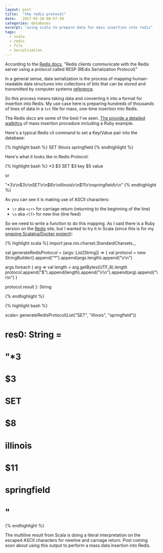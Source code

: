 ```yaml
---
layout: post
title:  "the redis protocol"
date:   2017-05-20 08:57:39
categories: databases
excerpt: "using scala to prepare data for mass insertion into redis"
tags:
  - scala
  - redis
  - file
  - Serialization
---
```


According to the [Redis docs](https://redis.io/topics/protocol), "Redis clients communicate with the Redis server using a protocol called RESP (REdis Serialization Protocol)"

In a general sense, data serialization is the process of mapping human-readable data structures into collections of bits that can be stored and transmitted by computer systems [reference](https://en.wikipedia.org/wiki/Serialization).

So this process means taking data and converting it into a format for insertion into Redis. My use case here is preparing hundreds of thousands of lines of data in a `txt` file for mass, one-time insertion into Redis.

The Redis docs are some of the best I've seen.  [The provide a detailed walkthru](https://redis.io/topics/mass-insert) of mass insertion procedure including a Ruby example.

Here's a typical Redis cli command to set a Key/Value pair into the database:

{% highlight bash %}
SET illinois springfield
{% endhighlight %}

Here's what it looks like in Redis Protocol:

{% highlight bash %}
*3<cr><lf>
$3<cr><lf>
SET<cr><lf>
$3<cr><lf>
key<cr><lf>
$5<cr><lf>
value<cr><lf>

or

"*3\r\n$3\r\nSET\r\n$8\r\nillinois\r\n$11\r\nspringfield\r\n"
{% endhighlight %}

As you can see it is making use of ASCII characters:
* `\r` aka `<cr>` for carriage return (returning to the beginning of the line)
* `\n` aka `<lf>` for new line (line feed)

So we need to write a function to do this mapping.  As I said there is a Ruby version on the [Redis](https://redis.io/topics/mass-insert) site, but I wanted to try it in Scala (since this is for my [ongoing Scalatra/Docker project](https://lombardo-chcg.github.io/search?term=scalatra)):

{% highlight scala %}
import java.nio.charset.StandardCharsets._

val generateRedisProtocol = (args: List[String]) => {
  val protocol = new StringBuilder().append("*").append(args.length).append("\r\n")

  args.foreach { arg =>
    val length = arg.getBytes(UTF_8).length
    protocol.append("$").append(length).append("\r\n").append(arg).append("\r\n")
  }

  protocol.result
}: String

{% endhighlight %}

{% highlight bash %}

scala> generateRedisProtocol(List("SET", "illinois", "springfield"))

# res0: String =
# "*3
# $3
# SET
# $8
# illinois
# $11
# springfield
# "
{% endhighlight %}

The multiline result from Scala is doing a literal interpretation on the escaped ASCII characters for newline and carriage return.  Post coming soon about using this output to perform a mass data insertion into Redis.
